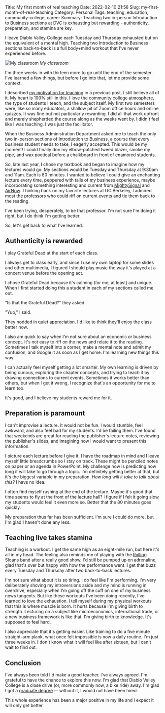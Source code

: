 Title: My first month of real teaching
Date: 2022-02-10 21:58
Slug: my-first-month-of-real-teaching
Category: Personal
Tags: teaching, education, community-college, career
Summary: Teaching two in-person Introduction to Business sections at DVC is exhausting but rewarding - authenticity, preparation, and stamina are key.

I leave Diablo Valley College each Tuesday and Thursday exhausted but on the equivalent of a mental high. Teaching two Introduction to Business sections back-to-back is a full body+mind workout that I've never experienced before. 

![My classroom]({static}/images/2022/02/FDE73FAF-9199-4C01-B425-A4CF0F7CA28D_1_105_c.jpeg)
*My classroom*

I'm three weeks in with thirteen more to go until the end of the semester. I've learned a few things, but before I go into that, let me provide some context. 

I described [my motivation for teaching]({filename}why-im-applying-to-be-an-instructor-at-dvc.md) in a previous post. I still believe all of it. My heart is 100% still in this. I love the community college atmosphere, the type of students I teach, and the subject itself. My first two semesters were, like so many educators, a shallow pit of Zoom office hours and online quizzes. It was fine but not particularly rewarding. I did all that work upfront and merely shepherded the course along as the weeks went by. I didn't feel like I was teaching. I was just the facilitator. 

When the Business Administration Department asked me to teach the only two in-person sections of Introduction to Business, a course that every business student needs to take, I eagerly accepted. This would be my moment! I could finally don my elbow-patched tweed blazer, smoke my pipe, and wax poetical before a chalkboard in front of enamored students. 

So, late last year, I chose my textbook and began to imagine how my lectures would go. My sections would be Tuesday and Thursday at 9:30am and 11am. Each is 80 minutes. I wanted to believe I could give an enchanting lecture every time, peppered with tails of my business experience, maybe incorporating something interesting and current from [MightySignal](https://mightysignal.com) and [AirNow](https://www.airnow.com). Thinking back on my favorite lectures at UC Berkeley, I admired most the professors who could riff on current events and tie them back to the reading. 

I've been trying, desperately, to be that professor. I'm not sure I'm doing it right, but I do think I'm getting better. 

So, let's get back to what I've learned.

## Authenticity is rewarded

I play Grateful Dead at the start of each class. 

I always get to class early, and since I use my own laptop for some slides and other multimedia, I figured I should play music the way it's played at a concert venue before the opening act. 

I chose Grateful Dead because it's calming (for me, at least) and unique. When I first started doing this a student in each of my sections called me out. 

"Is that the Grateful Dead?" they asked. 

"Yup," I said.

They nodded in quiet appreciation. I'd like to think they'll enjoy the class better now. 

I also am quick to say when I'm not sure about an economic or business concept. It's not easy to riff on the news and relate it to the reading. Sometimes I talk myself into a corner, make a mental note and admit my confusion, and Google it as soon as I get home. I'm learning new things this way.

I can actually feel myself getting a lot smarter. My own learning is driven by being curious, exploring the chapter concepts, and trying to teach it by drawing connections to current events. Sometimes it works better than others, but when I get it wrong, I recognize that's an opportunity for me to learn too. 

It's good, and I believe my students reward me for it. 

## Preparation is paramount

I can't improvise a lecture. It would not be fun. I would stumble, feel awkward, and also feel bad for my students. I'd be failing them. I've found that weekends are great for reading the publisher's lecture notes, reviewing the publisher's slides, and imagining how I would want to present this information. 

I picture each lecture before I give it. I have the roadmap in mind and I leave myself little breadcrumbs so I stay on track. These might be penciled notes on paper or an agenda in PowerPoint. My challenge now is predicting how long it will take to go through a topic. I'm definitely getting better at that, but it's the biggest variable in my preparation. *How long will it take to talk about this?* I have no idea. 

I often find myself rushing at the end of the lecture. Maybe it's good that time seems to fly at the front of the lecture hall? I figure if I felt it going slow, my students would feel it even more so. Better that the 80 minutes goes quickly. 

My preparation thus far has been sufficient. I'm sure I could do more, but I'm glad I haven't done any less.

## Teaching live takes stamina

Teaching is a workout. I get the same high as an eight-mile run, but here it's all in my head. The feeling also reminds me of playing with the [Rolling Sloans band]({filename}becoming-a-better-public-singer.md) after a really good show. I'd still be pumped up on adrenaline, glad that's over but happy with how the performance went. I get that buzz every Tuesday and Thursday after two back-to-back lectures.

I'm not sure what about it is so tiring. I do feel like I'm performing. I'm very deliberately shoving my introversions aside and my mind is running in overdrive, especially when I'm going off the cuff on one of my business news tangents. But like these workouts I've been doing recently, I've learned to love the exhaustion. I tell myself during my physical workouts that this is where muscle is born. It hurts because I'm giving birth to strength. Lecturing on a subject like microeconomics, international trade, or a new business framework is like that. I'm giving birth to knowledge. It's supposed to feel hard. 

I also appreciate that it's getting easier. Like training to do a five minute straight-arm plank, what once felt impossible is now a daily routine. I'm just three weeks in. I don't know what it will feel like after sixteen, but I can't wait to find out. 

## Conclusion

I've always been told I'd make a good teacher. I've always agreed. I'm grateful to have the chance to explore this now. I'm glad that Diablo Valley College is a close drive (or, more commonly now, a bike ride) away. I'm glad I got a [graduate degree]({filename}what-my-grad-school-experience-meant-to-me.md) -- without it, I would not have been hired. 

This whole experience has been a major positive in my life and I expect it will only get better.